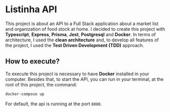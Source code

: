 # Listinha API

This project is about an API to a Full Stack application about a market list and organization of food stock at home. I
decided to create this project with **Typescript**, **Express**, **Prisma**, **Jest**, **Postgresql** and **Docker**. In
terms of architecture, I used the **clean architecture** and, to develop all features of the project, I used the **Test
Driven Development (TDD)** approach.

## How to execute?

To execute this project is necessary to have **Docker** installed in your computer. Besides that, to start the API, you
can run in your terminal, at the root of this project, the command:

```bash
docker-compose up
```

For default, the api is running at the port `8080`.